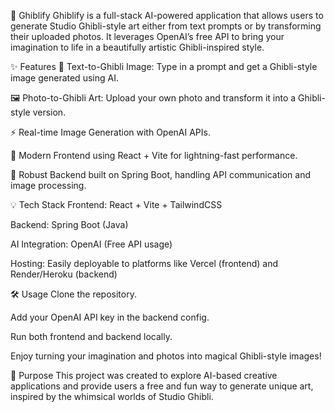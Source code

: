 🌸 Ghiblify
Ghiblify is a full-stack AI-powered application that allows users to generate Studio Ghibli-style art either from text prompts or by transforming their uploaded photos. It leverages OpenAI’s free API to bring your imagination to life in a beautifully artistic Ghibli-inspired style.

✨ Features
🎨 Text-to-Ghibli Image: Type in a prompt and get a Ghibli-style image generated using AI.

🖼️ Photo-to-Ghibli Art: Upload your own photo and transform it into a Ghibli-style version.

⚡ Real-time Image Generation with OpenAI APIs.

🧩 Modern Frontend using React + Vite for lightning-fast performance.

🔧 Robust Backend built on Spring Boot, handling API communication and image processing.

💡 Tech Stack
Frontend: React + Vite + TailwindCSS

Backend: Spring Boot (Java)

AI Integration: OpenAI (Free API usage)

Hosting: Easily deployable to platforms like Vercel (frontend) and Render/Heroku (backend)

🛠️ Usage
Clone the repository.

Add your OpenAI API key in the backend config.

Run both frontend and backend locally.

Enjoy turning your imagination and photos into magical Ghibli-style images!

📌 Purpose
This project was created to explore AI-based creative applications and provide users a free and fun way to generate unique art, inspired by the whimsical worlds of Studio Ghibli.

